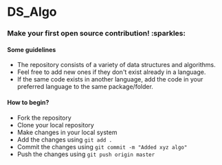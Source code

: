 # DS_Algo
<h3> Make your first open source contribution! :sparkles: </h3>

<h4>Some guidelines</h4>

- The repository consists of a variety of data structures and algorithms. 
- Feel free to add new ones if they don't exist already in a language. 
- If the same code exists in another language, add the code in your preferred language to the same package/folder.


<h4>How to begin?</h4>

- Fork the repository
- Clone your local repository 
- Make changes in your local system
- Add the changes using `git add .`
- Commit the changes using `git commit -m "Added xyz algo"`
- Push the changes using `git push origin master`
